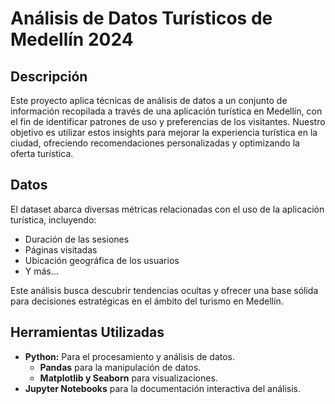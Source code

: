 # **Análisis de Datos Turísticos de Medellín 2024**

## **Descripción**
Este proyecto aplica técnicas de análisis de datos a un conjunto de información recopilada a través de una aplicación turística en Medellín, con el fin de identificar patrones de uso y preferencias de los visitantes. Nuestro objetivo es utilizar estos insights para mejorar la experiencia turística en la ciudad, ofreciendo recomendaciones personalizadas y optimizando la oferta turística.

## **Datos**
El dataset abarca diversas métricas relacionadas con el uso de la aplicación turística, incluyendo:
- Duración de las sesiones
- Páginas visitadas
- Ubicación geográfica de los usuarios
- Y más...

Este análisis busca descubrir tendencias ocultas y ofrecer una base sólida para decisiones estratégicas en el ámbito del turismo en Medellín.

## **Herramientas Utilizadas**
- **Python:** Para el procesamiento y análisis de datos.
  - **Pandas** para la manipulación de datos.
  - **Matplotlib y Seaborn** para visualizaciones.
- **Jupyter Notebooks** para la documentación interactiva del análisis.
